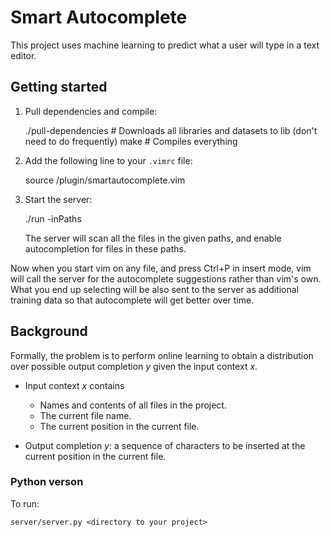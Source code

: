 # Smart Autocomplete

This project uses machine learning to predict what a user will type in a text
editor.

## Getting started

1. Pull dependencies and compile:

      ./pull-dependencies   # Downloads all libraries and datasets to lib (don't need to do frequently)
      make                  # Compiles everything

2. Add the following line to your `.vimrc` file:

      source <absolute path of this directory>/plugin/smartautocomplete.vim

3. Start the server:

      ./run -inPaths <paths>

    The server will scan all the files in the given paths, and
    enable autocompletion for files in these paths.

Now when you start vim on any file, and press Ctrl+P in insert mode, vim will
call the server for the autocomplete suggestions rather than vim's own.  What
you end up selecting will be also sent to the server as additional training
data so that autocomplete will get better over time.

## Background

Formally, the problem is to perform online learning to obtain a distribution over
possible output completion _y_ given the input context _x_.

- Input context _x_ contains
    - Names and contents of all files in the project.
    - The current file name.
    - The current position in the current file.

- Output completion _y_: a sequence of characters to be inserted at the current
  position in the current file.

### Python verson

To run:

    server/server.py <directory to your project>
